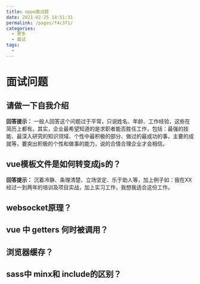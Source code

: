 ```yaml
---
title: oppo面试题
date: 2021-02-25 14:51:31
permalink: /pages/f4c3f1/
categories:
  - 更多
  - 面试
tags:
  - 
---
```

# 面试问题

## 请做一下自我介绍

**回答提示：** 一般人回答这个问题过于平常，只说姓名、年龄、工作经验，这些在简历上都有。其实，企业最希望知道的是求职者能否胜任工作，包括：最强的技能、最深入研究的知识领域、个性中最积极的部分、做过的最成功的事，主要的成就等，要突出积极的个性和做事的能力，说的合情合理企业才会相信。

## vue模板文件是如何转变成js的？

**回答提示：** 沉着冷静、条理清楚、立场坚定、乐于助人等，加上例子如：我在XX经过一到两年的培训及项目实战，加上实习工作，我想我适合这份工作。

## websocket原理？

## vue 中 getters 何时被调用？
## 浏览器缓存？
## sass中 minx和 include的区别？

